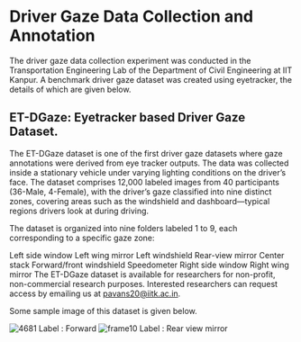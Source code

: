 # Driver Gaze Data Collection and Annotation 
The driver gaze data collection experiment was conducted in the Transportation Engineering Lab of the Department of Civil Engineering at IIT Kanpur. A benchmark driver gaze dataset was created using eyetracker, the details of which are given below.

## ET-DGaze: Eyetracker based Driver Gaze Dataset. 
The ET-DGaze dataset is one of the first driver gaze datasets where gaze annotations were derived from eye tracker outputs. The data was collected inside a stationary vehicle under varying lighting conditions on the driver’s face. The dataset comprises 12,000 labeled images from 40 participants (36-Male, 4-Female), with the driver’s gaze classified into nine distinct zones, covering areas such as the windshield and dashboard—typical regions drivers look at during driving.

The dataset is organized into nine folders labeled 1 to 9, each corresponding to a specific gaze zone:

Left side window
Left wing mirror
Left windshield
Rear-view mirror
Center stack
Forward/front windshield
Speedometer
Right side window
Right wing mirror
The ET-DGaze dataset is available for researchers for non-profit, non-commercial research purposes. Interested researchers can request access by emailing us at pavans20@iitk.ac.in.

Some sample image of this dataset is given below.

![4681](https://github.com/user-attachments/assets/944c3f77-7ec0-47c4-a8db-e321170fbdc4)
Label : Forward
![frame10](https://github.com/user-attachments/assets/89cf5265-ac94-4ad3-8eb9-75d6540af64e)
Label : Rear view mirror

